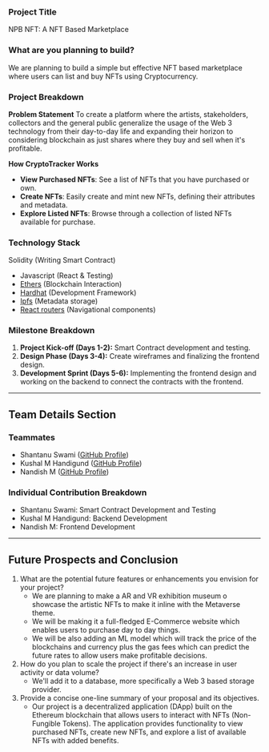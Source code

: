 

### **Project Title**

NPB NFT: A NFT Based Marketplace 


### **What are you planning to build?**

We are planning to build a simple but effective NFT based marketplace where users can list and buy NFTs using Cryptocurrency.


### **Project Breakdown**


**Problem Statement**
To create a platform where the artists, stakeholders, collectors and the general public generalize the usage of the Web 3 technology from their day-to-day life and expanding their horizon to considering blockchain as just shares where they buy and sell when it's profitable.

**How CryptoTracker Works**

- **View Purchased NFTs**: See a list of NFTs that you have purchased or own.
- **Create NFTs**: Easily create and mint new NFTs, defining their attributes and metadata.
- **Explore Listed NFTs**: Browse through a collection of listed NFTs available for purchase.

### **Technology Stack**

Solidity (Writing Smart Contract)
- Javascript (React & Testing)
- [Ethers](https://docs.ethers.io/v5/) (Blockchain Interaction)
- [Hardhat](https://hardhat.org/) (Development Framework)
- [Ipfs](https://ipfs.io/) (Metadata storage)
- [React routers](https://v5.reactrouter.com/) (Navigational components)

### **Milestone Breakdown**

1. **Project Kick-off (Days 1-2):** Smart Contract development and testing.
2. **Design Phase (Days 3-4):** Create wireframes and finalizing the frontend design.
3. **Development Sprint (Days 5-6):** Implementing the frontend design and working on the backend to connect the contracts with the frontend.

---

## **Team Details Section**

### **Teammates**

- Shantanu Swami ([GitHub Profile](https://github.com/jaibhedia))
- Kushal M Handigund ([GitHub Profile](https://github.com/Kushcse09))
- Nandish M ([GitHub Profile](https://github.com/NandishM0618))


### **Individual Contribution Breakdown**

- Shantanu Swami: Smart Contract Development and Testing
- Kushal M Handigund: Backend Development
- Nandish M: Frontend Development


---

## **Future Prospects and Conclusion**


1. What are the potential future features or enhancements you envision for your project?
   - We are planning to make a AR and VR exhibition museum o showcase the artistic NFTs to make it inline with the  Metaverse theme.
   - We will be making it a full-fledged E-Commerce website which enables users to purchase day to day things.
   - We will be also adding an ML model which will track the price of the blockchains and currency plus the gas fees which can predict the future rates to allow users make profitable decisions.
2. How do you plan to scale the project if there's an increase in user activity or data volume?
   - We'll add it to a database, more specifically a Web 3 based storage provider.
3. Provide a concise one-line summary of your proposal and its objectives.
   - Our project is a decentralized application (DApp) built on the Ethereum blockchain that allows users to interact with NFTs (Non-Fungible Tokens). The application provides functionality to view purchased NFTs, create new NFTs, and explore a list of available NFTs with added benefits.